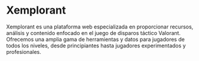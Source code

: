 # Xemplorant
Xemplorant es una plataforma web especializada en proporcionar recursos, análisis y contenido enfocado en el juego de disparos táctico Valorant. Ofrecemos una amplia gama de herramientas y datos para jugadores de todos los niveles, desde principiantes hasta jugadores experimentados y profesionales.
